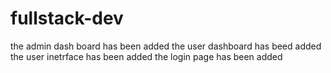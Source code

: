 # fullstack-dev
the admin dash board has been added
the user dashboard has beed added
the user inetrface has been added
the login page has been added
